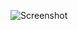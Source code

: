 ![Screenshot](https://raw.githubusercontent.com/Cryakl/Ultimate-RAT-Collection/refs/heads/main/Assasin/Assassin%202.3/Screenshot.png)

